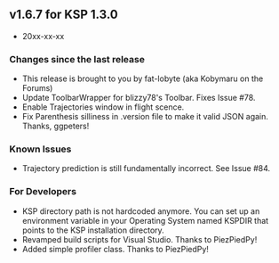 ## v1.6.7 for KSP 1.3.0

- 20xx-xx-xx

### Changes since the last release
  * This release is brought to you by fat-lobyte (aka Kobymaru on the Forums)
  * Update ToolbarWrapper for blizzy78's Toolbar. Fixes Issue #78.
  * Enable Trajectories window in flight scence.
  * Fix Parenthesis silliness in .version file to make it valid JSON again. Thanks, ggpeters!

### Known Issues
  * Trajectory prediction is still fundamentally incorrect. See Issue #84.

### For Developers
  * KSP directory path is not hardcoded anymore. You can set up an environment variable in your Operating System named KSPDIR that points to the KSP installation directory.
  * Revamped build scripts for Visual Studio. Thanks to PiezPiedPy!
  * Added simple profiler class. Thanks to PiezPiedPy!
